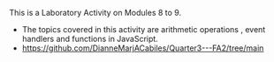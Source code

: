 This is a Laboratory Activity on Modules 8 to 9.
 - The topics covered in this activity are  arithmetic operations , event handlers and functions in JavaScript.
 - https://github.com/DianneMarjACabiles/Quarter3---FA2/tree/main
